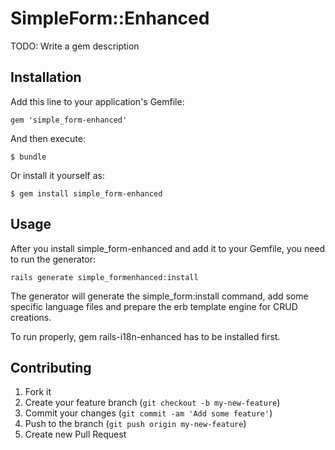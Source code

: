 # SimpleForm::Enhanced

TODO: Write a gem description

## Installation

Add this line to your application's Gemfile:

    gem 'simple_form-enhanced'

And then execute:

    $ bundle

Or install it yourself as:

    $ gem install simple_form-enhanced

## Usage

After you install simple_form-enhanced and add it to your Gemfile, you need to run the generator:

```console
rails generate simple_formenhanced:install
```

The generator will generate the simple_form:install command, add some specific language files and prepare the erb template engine for CRUD creations.

To run properly, gem rails-i18n-enhanced has to be installed first.

## Contributing

1. Fork it
2. Create your feature branch (`git checkout -b my-new-feature`)
3. Commit your changes (`git commit -am 'Add some feature'`)
4. Push to the branch (`git push origin my-new-feature`)
5. Create new Pull Request
